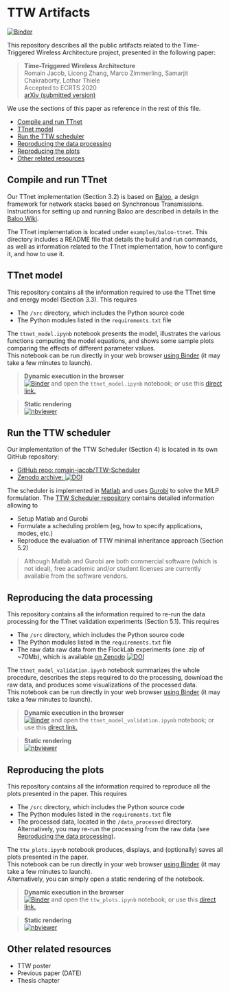 # TTW Artifacts

[![Binder](https://mybinder.org/badge_logo.svg)][ttw_artifact_binder]

[ttw_artifact_binder]: https://mybinder.org/v2/gh/romain-jacob/TTW-Artifacts/master

This repository describes all the public artifacts related to the Time-Triggered Wireless Architecture project, presented in the following paper:

> **Time-Triggered Wireless Architecture**  
Romain Jacob, Licong Zhang, Marco Zimmerling, Samarjit Chakraborty, Lothar Thiele   
Accepted to ECRTS 2020  
[arXiv (submitted version)](https://arxiv.org/abs/2002.07491)

We use the sections of this paper as reference in the rest of this file.

<!-- TOC depthFrom:2 depthTo:6 withLinks:1 updateOnSave:1 orderedList:0 -->

- [Compile and run TTnet](#compile-and-run-ttnet)
- [TTnet model](#ttnet-model)
- [Run the TTW scheduler](#run-the-ttw-scheduler)
- [Reproducing the data processing](#reproducing-the-data-processing)
- [Reproducing the plots](#reproducing-the-plots)
- [Other related resources](#other-related-resources)

<!-- /TOC -->

<!-- ############################################### -->
## Compile and run TTnet
<!-- ############################################### -->

Our TTnet implementation (Section 3.2) is based on [Baloo](https://github.com/ETHZ-TEC/Baloo/tree/master), a design framework for network stacks based on Synchronous Transmissions. Instructions for setting up and running Baloo are described in details in the [Baloo Wiki](https://github.com/ETHZ-TEC/Baloo/wiki).

The TTnet implementation is located under `examples/baloo-ttnet`. This directory includes a README file that details the build and run commands, as well as information related to the TTnet implementation, how to configure it, and how to use it.

<!-- ############################################### -->
## TTnet model
<!-- ############################################### -->

This repository contains all the information required to use the TTnet time and energy model (Section 3.3). This requires
+ The `/src` directory, which includes the Python source code
+ The Python modules listed in the `requirements.txt` file

The `ttnet_model.ipynb` notebook presents the model, illustrates the various functions computing the model equations, and shows some sample plots comparing the effects of different parameter values.  
This notebook can be run directly in your web browser [using Binder](https://mybinder.org/) (it may take a few minutes to launch).

> **Dynamic execution in the browser**  
[![Binder](https://mybinder.org/badge_logo.svg)](https://mybinder.org/v2/gh/romain-jacob/TTW-Artifacts/master) and open the `ttnet_model.ipynb` notebook; or use this
[direct link.](https://mybinder.org/v2/gh/romain-jacob/TTW-Artifacts/master?filepath=.%2Fttnet_model.ipynb)

> **Static rendering**  
[![nbviewer](https://img.shields.io/badge/render-nbviewer-orange.svg)][ttnet_model_nbviewer]

<!-- # Links # -->
[ttnet_model_binder]: https://mybinder.org/v2/gh/romain-jacob/TTW-Artifacts/master?filepath=.%2F?filepath=.%2Fttnet_model.ipynb
[ttnet_model_nbviewer]: https://nbviewer.jupyter.org/github/romain-jacob/TTW-Artifacts/blob/master/ttnet-model.ipynb
<!-- # Links # -->

<!-- ############################################### -->
## Run the TTW scheduler
<!-- ############################################### -->

Our implementation of the TTW Scheduler (Section 4) is located in its own GitHub repository:
+ [GitHub repo: romain-jacob/TTW-Scheduler][ttw_repo]
+ [Zenodo archive: ![DOI](https://zenodo.org/badge/DOI/10.5281/zenodo.3530665.svg)][ttw_zenodo]

The scheduler is implemented in [Matlab][1] and uses [Gurobi][2] to solve the MILP formulation. The [TTW Scheduler repository][ttw_repo] contains detailed information allowing to
+ Setup Matlab and Gurobi
+ Formulate a scheduling problem (eg, how to specify applications, modes, etc.)
+ Reproduce the evaluation of TTW minimal inheritance approach (Section 5.2)

> Although Matlab and Gurobi are both commercial software (which is not ideal), free academic and/or student licenses are currently available from the software vendors.

[1]: https://www.mathworks.com/products/matlab.html
[2]: https://www.gurobi.com/
[ttw_repo]: https://github.com/romain-jacob/TTW-Scheduler
[ttw_zenodo]: https://doi.org/10.5281/zenodo.3530665

<!-- Link and instruction to run the TTW Scheduler (Matlab (with versions) + Gurobi). Check what has been written for the thesis already (I did stuff for DRP, don't remember for TTW) -->


<!-- ############################################### -->
## Reproducing the data processing
<!-- ############################################### -->

This repository contains all the information required to re-run the data processing for the TTnet validation experiments (Section 5.1). This requires
+ The `/src` directory, which includes the Python source code
+ The Python modules listed in the `requirements.txt` file
+ The raw data raw data from the FlockLab experiments (one .zip of ~70Mb), which is available [on Zenodo](https://doi.org/10.5281/zenodo.3530721) [![DOI](https://zenodo.org/badge/DOI/10.5281/zenodo.3530721.svg)](https://doi.org/10.5281/zenodo.3530721)

The `ttnet_model_validation.ipynb` notebook summarizes the whole procedure, describes the steps required to do the processing, download the raw data, and produces some visualizations of the processed data.  
This notebook can be run directly in your web browser [using Binder](https://mybinder.org/) (it may take a few minutes to launch).

> **Dynamic execution in the browser**  
[![Binder](https://mybinder.org/badge_logo.svg)][ttw_artifact_binder] and open the `ttnet_model_validation.ipynb` notebook; or use this
[direct link.][ttnet_model_validation_binder]

> **Static rendering**  
[![nbviewer](https://img.shields.io/badge/render-nbviewer-orange.svg)][ttnet_model_validation_nbviewer]

<!-- # Links # -->
[ttnet_model_validation_binder]: https://mybinder.org/v2/gh/romain-jacob/TTW-Artifacts/master?filepath=.%2F?filepath=.%2Fttnet-model-validation.ipynb
[ttnet_model_validation_nbviewer]: https://nbviewer.jupyter.org/github/romain-jacob/TTW-Artifacts/blob/master/ttnet-model-validation.ipynb
<!-- # Links # -->


<!-- ############################################### -->
## Reproducing the plots
<!-- ############################################### -->

This repository contains all the information required to reproduce all the plots presented in the paper. This requires
+ The `/src` directory, which includes the Python source code
+ The Python modules listed in the `requirements.txt` file
+ The processed data, located in the `/data_processed` directory. Alternatively, you may re-run the processing from the raw data (see [Reproducing the data processing](#reproducing-the-data-processing)).

The `ttw_plots.ipynb` notebook produces, displays, and (optionally) saves all plots presented in the paper.  
This notebook can be run directly in your web browser [using Binder](https://mybinder.org/) (it may take a few minutes to launch).  
Alternatively, you can simply open a static rendering of the notebook.


> **Dynamic execution in the browser**  
[![Binder](https://mybinder.org/badge_logo.svg)][ttw_artifact_binder] and open the `ttw_plots.ipynb` notebook; or use this
[direct link.][ttw_plot_binder]

> **Static rendering**  
[![nbviewer](https://img.shields.io/badge/render-nbviewer-orange.svg)][ttw_plot_nbviewer]

<!-- # Links # -->
[ttw_plot_binder]: https://mybinder.org/v2/gh/romain-jacob/TTW-Artifacts/master?filepath=.%2Fttw_plots.ipynb
[ttw_plot_nbviewer]: https://nbviewer.jupyter.org/github/romain-jacob/TTW-Artifacts/blob/master/ttw_plots.ipynb
<!-- # Links # -->


<!-- ############################################### -->
## Other related resources
<!-- ############################################### -->
+ TTW poster
+ Previous paper (DATE)
+ Thesis chapter

